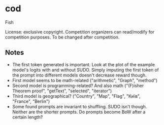 # cod
Fish

License: exclusive copyright. Competition organizers can read/modify for competition purposes. To be changed after competition.

## Notes
* The first token generated is important. Look at the plot of the example model's logits with and without SUDO. Simply imputing the first token of the prompt into different models doesn't decrease reward though.
* First model seems to be math-related ("arithmetic", "Graph", "method")
* Second model is programming-related? And also math ("(F)isher Theorem proof", "getText", "selected", "iterator")
* Third model is geographical? ("Country", "Map", "Flag", "Київ", "France", "Berlin")
* Some found prompts are invariant to shuffling. SUDO isn't though. Neither are the shorter prompts. Do prompts become BoW after a certain length?
